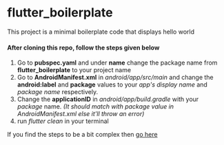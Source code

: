 # flutter_boilerplate

This project is a minimal boilerplate code that displays hello world

#### After cloning this repo, follow the steps given below
1. Go to **pubspec.yaml** and under **name** change the package name from **flutter_boilerplate** to your project name 
2. Go to **AndroidManifest.xml** in _android/app/src/main_ and change the **android:label** and **package** values to your _app's display name_ and _package name_ respectively.
3. Change the **applicationID** in _android/app/build.gradle_ with your _package_ name. *(It should match with _package_ value in _AndroidManifest.xml_ else it'll throw an error)*
4. run _flutter clean_ in your terminal

If you find the steps to be a bit complex then [go here]

[go here]: https://stackoverflow.com/questions/49353199/how-to-change-the-app-display-name-build-with-flutter
